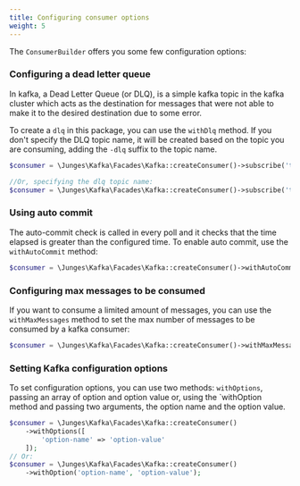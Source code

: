 ```yaml
---
title: Configuring consumer options
weight: 5
---
```


The `ConsumerBuilder` offers you some few configuration options:

### Configuring a dead letter queue
In kafka, a Dead Letter Queue (or DLQ), is a simple kafka topic in the kafka cluster which acts as the destination for messages that were not
able to make it to the desired destination due to some error.

To create a `dlq` in this package, you can use the `withDlq` method. If you don't specify the DLQ topic name, it will be created based on the topic you are consuming,
adding the `-dlq` suffix to the topic name.

```php
$consumer = \Junges\Kafka\Facades\Kafka::createConsumer()->subscribe('topic')->withDlq();

//Or, specifying the dlq topic name:
$consumer = \Junges\Kafka\Facades\Kafka::createConsumer()->subscribe('topic')->withDlq('your-dlq-topic-name')
```

### Using auto commit
The auto-commit check is called in every poll and it checks that the time elapsed is greater than the configured time. To enable auto commit,
use the `withAutoCommit` method:

```php
$consumer = \Junges\Kafka\Facades\Kafka::createConsumer()->withAutoCommit();
```

### Configuring max messages to be consumed
If you want to consume a limited amount of messages, you can use the `withMaxMessages` method to set the max number of messages to be consumed by a
kafka consumer:

```php
$consumer = \Junges\Kafka\Facades\Kafka::createConsumer()->withMaxMessages(2);
```

### Setting Kafka configuration options
To set configuration options, you can use two methods: `withOptions`, passing an array of option and option value or, using the `withOption method and
passing two arguments, the option name and the option value.

```php
$consumer = \Junges\Kafka\Facades\Kafka::createConsumer()
    ->withOptions([
        'option-name' => 'option-value'
    ]);
// Or:
$consumer = \Junges\Kafka\Facades\Kafka::createConsumer()
    ->withOption('option-name', 'option-value');
```